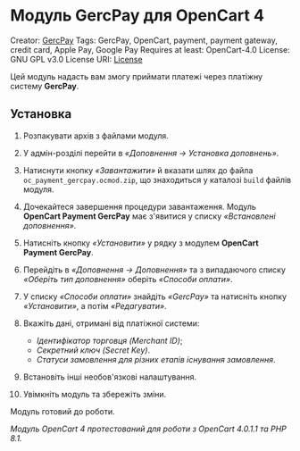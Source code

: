 # Модуль GercPay для OpenCart 4

Creator: [GercPay](https://gercpay.com.ua)
Tags: GercPay, OpenСart, payment, payment gateway, credit card, Apple Pay, Google Pay
Requires at least: OpenCart-4.0
License: GNU GPL v3.0
License URI: [License](https://opensource.org/licenses/GPL-3.0)

Цей модуль надасть вам змогу приймати платежі через платіжну систему **GercPay**.

## Установка

1. Розпакувати архів з файлами модуля.

2. У адмін-розділі перейти в *«Доповнення -> Установка доповнень»*.

3. Натиснути кнопку *«Завантажити»* й вказати шлях до файла `oc_payment_gercpay.ocmod.zip`,
що знаходиться у каталозі `build` файлів модуля.

4. Дочекайтеся завершення процедури завантаження. Модуль **OpenCart Payment GercPay** має з'явитися у списку *«Встановлені доповнення»*.

5. Натисніть кнопку *«Установити»* у рядку з модулем **OpenCart Payment GercPay**.

6. Перейдіть в *«Доповнення -> Доповнення»* та з випадаючого списку *«Оберіть тип доповнення»* оберіть *«Способи оплати»*.

7. У списку *«Способи оплати»* знайдіть *«GercPay»* та натисніть кнопку *«Установити»*, а потім *«Редагувати»*.

8. Вкажіть дані, отримані від платіжної системи:
   - *Ідентифікатор торговця (Merchant ID)*;
   - *Секретний ключ (Secret Key)*.
   - *Статуси замовлення для різних етапів існування замовлення*.

9. Встановіть інші необов'язкові налаштування.

10. Увімкніть модуль та збережіть зміни.

Модуль готовий до роботи.

*Модуль OpenCart 4 протестований для роботи з OpenCart 4.0.1.1 та PHP 8.1.*

